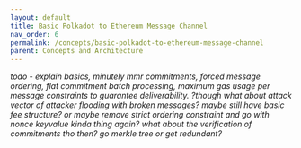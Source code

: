 ```yaml
---
layout: default
title: Basic Polkadot to Ethereum Message Channel
nav_order: 6
permalink: /concepts/basic-polkadot-to-ethereum-message-channel
parent: Concepts and Architecture
---
```


*todo - explain basics, minutely mmr commitments, forced message ordering, flat commitment batch processing, maximum gas usage per message constraints to guarantee deliverability. ?though what about attack vector of attacker flooding with broken messages? maybe still have basic fee structure? or maybe remove strict ordering constraint and go with nonce keyvalue kinda thing again? what about the verification of commitments tho then? go merkle tree or get redundant?*